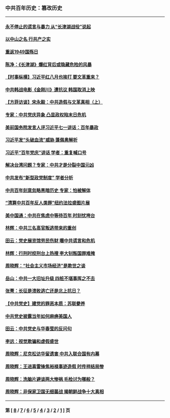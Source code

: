 ### 中共百年历史：篡改历史
---
#### [永不停止的谎言与暴力 从“长津湖战役”说起](../../pages/nf1176115/n13494094.md?08160430) 
#### [以中山之名 行共产之实](../../pages/nf1176115/n13346437.md?08160430) 
#### [重返1949国殇日](../../pages/nf1176115/n13346372.md?08160430) 
#### [陈净：《长津湖》爆红背后或隐藏危险的风暴](../../pages/nf1176115/n13314364.md?08160430) 
#### [【时事纵横】习近平红八月也挨打 要文革重来？](../../pages/nf1176115/n13231393.md?08160430) 
#### [中共韩战电影《金刚川》遭抗议 韩国取消上映](../../pages/nf1176115/n13219114.md?08160430) 
#### [【方菲访谈】宋永毅：中共造假与文革真相（上）](../../pages/nf1176115/n13200760.md?08160430) 
#### [专家：中共党庆异象 凸显政权陷末日危机](../../pages/nf1176115/n13067084.md?08160430) 
#### [美前国务院发言人评习近平七一讲话：百年暴政](../../pages/nf1176115/n13066986.md?08160430) 
#### [习近平发“头破血流”威胁 蓬佩奥解析](../../pages/nf1176115/n13063604.md?08160430) 
#### [习近平“百年党庆”讲话 学者：重复喊口号](../../pages/nf1176115/n13061411.md?08160430) 
#### [解决台湾问题？专家：中共才是分裂中国元凶](../../pages/nf1176115/n13060811.md?08160430) 
#### [中共发布“新型政党制度” 学者分析](../../pages/nf1176115/n13056354.md?08160430) 
#### [中共百年刻意忽略黑暗历史 专家：怕被解体](../../pages/nf1176115/n13056056.md?08160430) 
#### [“清算中共百年反人类罪”纽约法拉盛图片展](../../pages/nf1176115/n13052220.md?08160430) 
#### [美中国通：中共在焦虑中等待百年 时刻忧垮台](../../pages/nf1176115/n13048820.md?08160430) 
#### [林辉：中共三名高官叛逃带来的重创](../../pages/nf1176115/n13035206.md?08160430) 
#### [田云：党史展览馆劳民伤财 曝中共谎言和危机](../../pages/nf1176115/n13033900.md?08160430) 
#### [林辉：行刑时绞刑台上热搜 李大钊叛国罪难掩](../../pages/nf1176115/n13031965.md?08160430) 
#### [周晓辉：“社会主义市场经济”是欺世之谈](../../pages/nf1176115/n13024090.md?08160430) 
#### [岳山：中共一大旧址升级 四桩不堪事挥之不去](../../pages/nf1176115/n13021697.md?08160430) 
#### [张菁：长征是溃败逃亡还是北上抗日？](../../pages/nf1176115/n13020585.md?08160430) 
#### [【中共党史】建党的罪恶本质：苏联豢养](../../pages/nf1176115/n13011888.md?08160430) 
#### [中共党史披露当年如何麻痹美国人](../../pages/nf1176115/n12966400.md?08160430) 
#### [田云：中共党史与华春莹的反问句](../../pages/nf1176115/n12765178.md?08160430) 
#### [李远：视觉欺骗和虚假盛世](../../pages/nf1176115/n12993376.md?08160430) 
#### [周晓辉：尼克松访华留遗害 中共入联合国有内幕](../../pages/nf1176115/n12991422.md?08160430) 
#### [周晓辉：王进喜雷锋焦裕禄事迹造假 时传祥结局惨](../../pages/nf1176115/n12985497.md?08160430) 
#### [周晓辉：洗脑片避谈两大惨祸 毛检讨为哪般？](../../pages/nf1176115/n12971285.md?08160430) 
#### [周晓辉：非保家卫国无细菌战 揭朝鲜战争十大真相](../../pages/nf1176115/n12954161.md?08160430) 

---
#### 第 [ [8](./8.md?08160430) / [7](./7.md?08160430) / [6](./6.md?08160430) / [5](./5.md?08160430) / [4](./4.md?08160430) / [3](./3.md?08160430) / [2](./2.md?08160430) / [1](./1.md?08160430) ] 页
